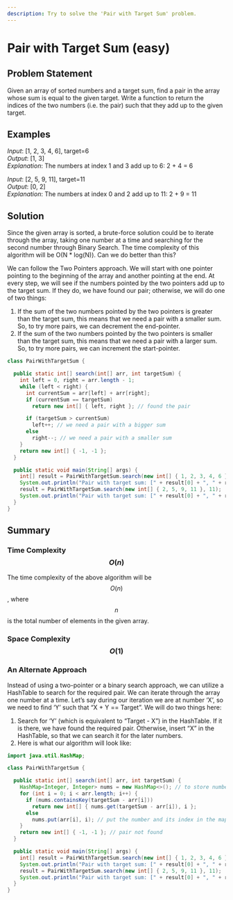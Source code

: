 ```yaml
---
description: Try to solve the 'Pair with Target Sum' problem.
---
```


# Pair with Target Sum (easy)

## Problem Statement&#x20;

Given an array of sorted numbers and a target sum, find a pair in the array whose sum is equal to the given target. Write a function to return the indices of the two numbers (i.e. the pair) such that they add up to the given target.

## Examples

_Input_: \[1, 2, 3, 4, 6], target=6 \
_Output_: \[1, 3] \
_Explanation_: The numbers at index 1 and 3 add up to 6: 2 + 4 = 6

_Input_: \[2, 5, 9, 11], target=11\
_Output_: \[0, 2]\
_Explanation_: The numbers at index 0 and 2 add up to 11: 2 + 9 = 11

## Solution

Since the given array is sorted, a brute-force solution could be to iterate through the array, taking one number at a time and searching for the second number through Binary Search. The time complexity of this algorithm will be O(N \* log(N)). Can we do better than this?

We can follow the Two Pointers approach. We will start with one pointer pointing to the beginning of the array and another pointing at the end. At every step, we will see if the numbers pointed by the two pointers add up to the target sum. If they do, we have found our pair; otherwise, we will do one of two things:

1. If the sum of the two numbers pointed by the two pointers is greater than the target sum, this means that we need a pair with a smaller sum. So, to try more pairs, we can decrement the end-pointer.
2. If the sum of the two numbers pointed by the two pointers is smaller than the target sum, this means that we need a pair with a larger sum. So, to try more pairs, we can increment the start-pointer.

```java
class PairWithTargetSum {

  public static int[] search(int[] arr, int targetSum) {
    int left = 0, right = arr.length - 1;
    while (left < right) {
      int currentSum = arr[left] + arr[right];
      if (currentSum == targetSum)
        return new int[] { left, right }; // found the pair

      if (targetSum > currentSum)
        left++; // we need a pair with a bigger sum
      else
        right--; // we need a pair with a smaller sum
    }
    return new int[] { -1, -1 };
  }

  public static void main(String[] args) {
    int[] result = PairWithTargetSum.search(new int[] { 1, 2, 3, 4, 6 }, 6);
    System.out.println("Pair with target sum: [" + result[0] + ", " + result[1] + "]");
    result = PairWithTargetSum.search(new int[] { 2, 5, 9, 11 }, 11);
    System.out.println("Pair with target sum: [" + result[0] + ", " + result[1] + "]");
  }
}
```

## Summary

### **Time Complexity** $$O(n)$$

The time complexity of the above algorithm will be $$O(n)$$, where $$n$$ is the total number of elements in the given array.

### **Space Complexity** $$O(1)$$

### **An Alternate Approach**&#x20;

Instead of using a two-pointer or a binary search approach, we can utilize a HashTable to search for the required pair. We can iterate through the array one number at a time. Let’s say during our iteration we are at number ‘X’, so we need to find ‘Y’ such that “X + Y == Target”. We will do two things here:

1. Search for ‘Y’ (which is equivalent to “Target - X”) in the HashTable. If it is there, we have found the required pair. Otherwise, insert “X” in the HashTable, so that we can search it for the later numbers.
2. Here is what our algorithm will look like:

```java
import java.util.HashMap;

class PairWithTargetSum {

  public static int[] search(int[] arr, int targetSum) {
    HashMap<Integer, Integer> nums = new HashMap<>(); // to store numbers and their indices
    for (int i = 0; i < arr.length; i++) {
      if (nums.containsKey(targetSum - arr[i]))
        return new int[] { nums.get(targetSum - arr[i]), i };
      else
        nums.put(arr[i], i); // put the number and its index in the map
    }
    return new int[] { -1, -1 }; // pair not found
  }

  public static void main(String[] args) {
    int[] result = PairWithTargetSum.search(new int[] { 1, 2, 3, 4, 6 }, 6);
    System.out.println("Pair with target sum: [" + result[0] + ", " + result[1] + "]");
    result = PairWithTargetSum.search(new int[] { 2, 5, 9, 11 }, 11);
    System.out.println("Pair with target sum: [" + result[0] + ", " + result[1] + "]");
  }
}
```
